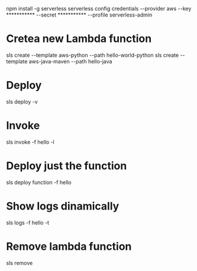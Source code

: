 

  npm install -g serverless
  serverless config credentials  --provider aws --key *********** --secret *********** --profile serverless-admin

Cretea new Lambda function
==========================
  sls create --template aws-python --path hello-world-python
  sls create --template aws-java-maven --path hello-java

Deploy
======
  sls deploy -v

Invoke
======
  sls invoke -f hello -l

Deploy just the function
========================
  sls deploy function -f hello

Show logs dinamically
=====================
  sls logs -f hello -t

Remove lambda function
======================
  sls remove

